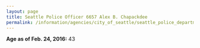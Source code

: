 ```yaml
---
layout: page
title: Seattle Police Officer 6657 Alex B. Chapackdee
permalink: /information/agencies/city_of_seattle/seattle_police_department/copbook/6657/
---
```


**Age as of Feb. 24, 2016:** 43
